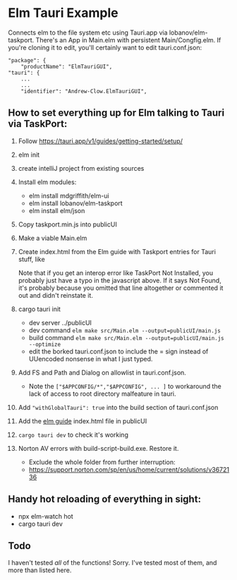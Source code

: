# Elm Tauri Example

Connects elm to the file system etc using Tauri.app via lobanov/elm-taskport.
There's an App in Main.elm with persistent Main/Congfig.elm.
If you're cloning it to edit, you'll certainly want to edit tauri.conf.json:

    "package": {
        "productName": "ElmTauriGUI",
    "tauri": {
        ...
        ...
        "identifier": "Andrew-Clow.ElmTauriGUI",


## How to set everything up for Elm talking to Tauri via TaskPort:

1. Follow https://tauri.app/v1/guides/getting-started/setup/
2. elm init
3. create intelliJ project from existing sources
4. Install elm modules:
     - elm install mdgriffith/elm-ui
     - elm install lobanov/elm-taskport
     - elm install elm/json
5. Copy taskport.min.js into publicUI 
6. Make a viable Main.elm
7. Create index.html from the Elm guide with Taskport entries for Tauri stuff, like

     <script src="./taskport.min.js"></script>
     <script>
        TaskPort.install(); // can pass a settings object as a parameter, see https://elm.dmy.fr/packages/lobanov/elm-taskport/latest/
        TaskPort.register("readTextFile", (args) => {return window.__TAURI__.fs.readTextFile(args)});
        TaskPort.register("open", (args) => {return window.__TAURI__.dialog.open(args)});
        TaskPort.register("ask", (args) => {return window.__TAURI__.dialog.ask(args)});
     </script>

   Note that if you get an interop error like TaskPort Not Installed, you probably just have a typo in the javascript above. 
   If it says Not Found, it's probably because you omitted that line altogether or commented it out and didn't reinstate it.
8. cargo tauri init
     - dev server ../publicUI
     - dev command `elm make src/Main.elm --output=publicUI/main.js`
     - build command `elm make src/Main.elm --output=publicUI/main.js --optimize`
     - edit the borked tauri.conf.json to include the = sign instead of UUencoded nonsense in what I just typed. 
9. Add FS and Path and Dialog on allowlist in tauri.conf.json.
     * Note the `["$APPCONFIG/*","$APPCONFIG", ... ]` to workaround the lack of access to root directory malfeature in tauri.
10. Add `"withGlobalTauri": true` into the build section of tauri.conf.json    
11. Add the [elm guide](https://guide.elm-lang.org/interop/) index.html file in publicUI
12. `cargo tauri dev` to check it's working
13. Norton AV errors with build-script-build.exe. Restore it.
    * Exclude the whole folder from further interruption:
    * https://support.norton.com/sp/en/us/home/current/solutions/v3672136

## Handy hot reloading of everything in sight:

* npx elm-watch hot
* cargo tauri dev

## Todo

I haven't tested _all_ of the functions! Sorry. I've tested most of them, and more than listed here.